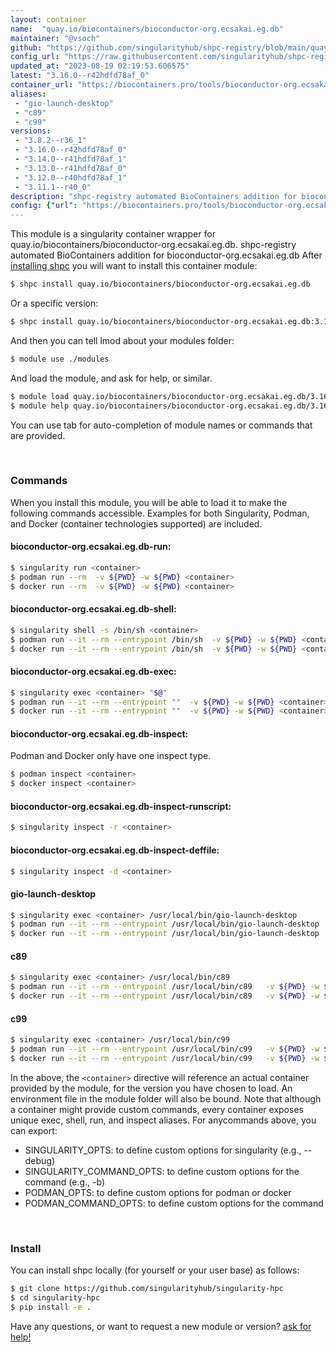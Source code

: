 ```yaml
---
layout: container
name:  "quay.io/biocontainers/bioconductor-org.ecsakai.eg.db"
maintainer: "@vsoch"
github: "https://github.com/singularityhub/shpc-registry/blob/main/quay.io/biocontainers/bioconductor-org.ecsakai.eg.db/container.yaml"
config_url: "https://raw.githubusercontent.com/singularityhub/shpc-registry/main/quay.io/biocontainers/bioconductor-org.ecsakai.eg.db/container.yaml"
updated_at: "2023-08-19 02:19:53.606575"
latest: "3.16.0--r42hdfd78af_0"
container_url: "https://biocontainers.pro/tools/bioconductor-org.ecsakai.eg.db"
aliases:
 - "gio-launch-desktop"
 - "c89"
 - "c99"
versions:
 - "3.8.2--r36_1"
 - "3.16.0--r42hdfd78af_0"
 - "3.14.0--r41hdfd78af_1"
 - "3.13.0--r41hdfd78af_0"
 - "3.12.0--r40hdfd78af_1"
 - "3.11.1--r40_0"
description: "shpc-registry automated BioContainers addition for bioconductor-org.ecsakai.eg.db"
config: {"url": "https://biocontainers.pro/tools/bioconductor-org.ecsakai.eg.db", "maintainer": "@vsoch", "description": "shpc-registry automated BioContainers addition for bioconductor-org.ecsakai.eg.db", "latest": {"3.16.0--r42hdfd78af_0": "sha256:245313df9b0e48a66bcd12cd5e86bf3b33e3a8c04d843baaef85877125516165"}, "tags": {"3.8.2--r36_1": "sha256:45d2f46cf91d3a1c9728f272ce4dcfc3cba57d0b163f42fb508efb95a1bb079f", "3.16.0--r42hdfd78af_0": "sha256:245313df9b0e48a66bcd12cd5e86bf3b33e3a8c04d843baaef85877125516165", "3.14.0--r41hdfd78af_1": "sha256:3ebd8ef3b23336bbdf6b1e20b1b59a5cb0795f90e9fc9bf80fa4a5959a8f2c1d", "3.13.0--r41hdfd78af_0": "sha256:e285922a4c870e4ce7a57bd06f4a730e2a9844722cf401360e719f5ce5ea2d84", "3.12.0--r40hdfd78af_1": "sha256:7ae03e0c07118126902c144ac2728960473d0064138f4bc71d7d8b2ece627bd0", "3.11.1--r40_0": "sha256:6712d61579baf6ee6e2ed621eeb82777ed2692c6bbf8f183ee85512257763f14"}, "docker": "quay.io/biocontainers/bioconductor-org.ecsakai.eg.db", "aliases": {"gio-launch-desktop": "/usr/local/bin/gio-launch-desktop", "c89": "/usr/local/bin/c89", "c99": "/usr/local/bin/c99"}}
---
```


This module is a singularity container wrapper for quay.io/biocontainers/bioconductor-org.ecsakai.eg.db.
shpc-registry automated BioContainers addition for bioconductor-org.ecsakai.eg.db
After [installing shpc](#install) you will want to install this container module:


```bash
$ shpc install quay.io/biocontainers/bioconductor-org.ecsakai.eg.db
```

Or a specific version:

```bash
$ shpc install quay.io/biocontainers/bioconductor-org.ecsakai.eg.db:3.16.0--r42hdfd78af_0
```

And then you can tell lmod about your modules folder:

```bash
$ module use ./modules
```

And load the module, and ask for help, or similar.

```bash
$ module load quay.io/biocontainers/bioconductor-org.ecsakai.eg.db/3.16.0--r42hdfd78af_0
$ module help quay.io/biocontainers/bioconductor-org.ecsakai.eg.db/3.16.0--r42hdfd78af_0
```

You can use tab for auto-completion of module names or commands that are provided.

<br>

### Commands

When you install this module, you will be able to load it to make the following commands accessible.
Examples for both Singularity, Podman, and Docker (container technologies supported) are included.

#### bioconductor-org.ecsakai.eg.db-run:

```bash
$ singularity run <container>
$ podman run --rm  -v ${PWD} -w ${PWD} <container>
$ docker run --rm  -v ${PWD} -w ${PWD} <container>
```

#### bioconductor-org.ecsakai.eg.db-shell:

```bash
$ singularity shell -s /bin/sh <container>
$ podman run --it --rm --entrypoint /bin/sh  -v ${PWD} -w ${PWD} <container>
$ docker run --it --rm --entrypoint /bin/sh  -v ${PWD} -w ${PWD} <container>
```

#### bioconductor-org.ecsakai.eg.db-exec:

```bash
$ singularity exec <container> "$@"
$ podman run --it --rm --entrypoint ""  -v ${PWD} -w ${PWD} <container> "$@"
$ docker run --it --rm --entrypoint ""  -v ${PWD} -w ${PWD} <container> "$@"
```

#### bioconductor-org.ecsakai.eg.db-inspect:

Podman and Docker only have one inspect type.

```bash
$ podman inspect <container>
$ docker inspect <container>
```

#### bioconductor-org.ecsakai.eg.db-inspect-runscript:

```bash
$ singularity inspect -r <container>
```

#### bioconductor-org.ecsakai.eg.db-inspect-deffile:

```bash
$ singularity inspect -d <container>
```


#### gio-launch-desktop

```bash
$ singularity exec <container> /usr/local/bin/gio-launch-desktop
$ podman run --it --rm --entrypoint /usr/local/bin/gio-launch-desktop   -v ${PWD} -w ${PWD} <container> -c " $@"
$ docker run --it --rm --entrypoint /usr/local/bin/gio-launch-desktop   -v ${PWD} -w ${PWD} <container> -c " $@"
```


#### c89

```bash
$ singularity exec <container> /usr/local/bin/c89
$ podman run --it --rm --entrypoint /usr/local/bin/c89   -v ${PWD} -w ${PWD} <container> -c " $@"
$ docker run --it --rm --entrypoint /usr/local/bin/c89   -v ${PWD} -w ${PWD} <container> -c " $@"
```


#### c99

```bash
$ singularity exec <container> /usr/local/bin/c99
$ podman run --it --rm --entrypoint /usr/local/bin/c99   -v ${PWD} -w ${PWD} <container> -c " $@"
$ docker run --it --rm --entrypoint /usr/local/bin/c99   -v ${PWD} -w ${PWD} <container> -c " $@"
```



In the above, the `<container>` directive will reference an actual container provided
by the module, for the version you have chosen to load. An environment file in the
module folder will also be bound. Note that although a container
might provide custom commands, every container exposes unique exec, shell, run, and
inspect aliases. For anycommands above, you can export:

 - SINGULARITY_OPTS: to define custom options for singularity (e.g., --debug)
 - SINGULARITY_COMMAND_OPTS: to define custom options for the command (e.g., -b)
 - PODMAN_OPTS: to define custom options for podman or docker
 - PODMAN_COMMAND_OPTS: to define custom options for the command

<br>

### Install

You can install shpc locally (for yourself or your user base) as follows:

```bash
$ git clone https://github.com/singularityhub/singularity-hpc
$ cd singularity-hpc
$ pip install -e .
```

Have any questions, or want to request a new module or version? [ask for help!](https://github.com/singularityhub/singularity-hpc/issues)